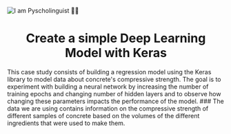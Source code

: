 ![I am Pyscholinguist 🧠👅](https://github.com/prislb/Simple-Deep-Learning-Model-Keras/blob/main/keras-nn.png)


<h1 align="center"> Create a simple Deep Learning Model with Keras </h1>

This case study consists of building a regression model using the Keras library to model data about concrete's compressive strength. The goal is to experiment with building a neural network by increasing the number of training epochs and changing number of hidden layers and to observe how changing these parameters impacts the performance of the model.   ### The data we are using contains information on the compressive strength of different samples of concrete based on the volumes of the different ingredients that were used to make them.
